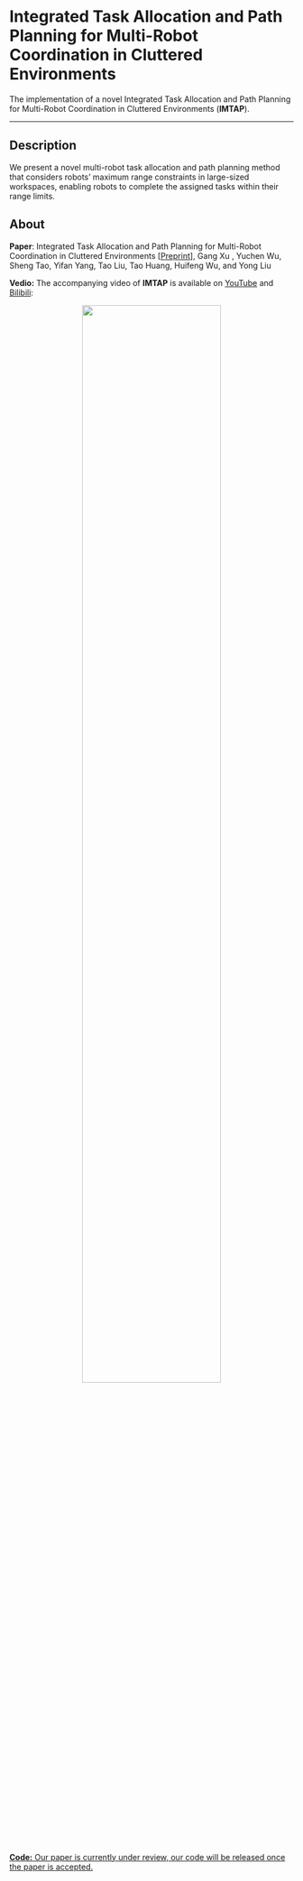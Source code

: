 # Integrated Task Allocation and Path Planning for Multi-Robot Coordination in Cluttered Environments

The implementation of a novel Integrated Task Allocation and Path Planning for Multi-Robot Coordination in Cluttered Environments (**IMTAP**).

-----

Description
-----

We present a novel multi-robot task allocation and path planning method that considers robots’ maximum range constraints in large-sized workspaces, enabling robots to complete the assigned tasks within their range limits. 

About
-----

**Paper**: Integrated Task Allocation and Path Planning for Multi-Robot Coordination in Cluttered Environments [[Preprint](https://arxiv.org/pdf/2409.06531)], Gang Xu , Yuchen Wu, Sheng Tao, Yifan Yang, Tao Liu, Tao Huang, Huifeng Wu, and Yong Liu

**Vedio:** The accompanying video of **IMTAP** is available on [YouTube](https://www.youtube.com/watch?v=RY3WLkE3kZs) and [Bilibili](https://www.bilibili.com/video/BV1J64nenEPu/?vd_source=2658f83f585aa71b9b5afb08f08e6dc8):

<div align="center">
    <a href="https://www.youtube.com/watch?v=RY3WLkE3kZs" target="_blank">
    <img src="image/cover.png" width=70% />
</div>


**Code:** Our paper is currently under review, our code will be released once the paper is accepted.
